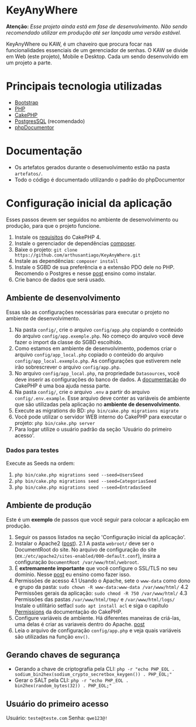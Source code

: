 # KeyAnyWhere
**Atenção:** *Esse projeto ainda está em fase de desenvolvimento. Não sendo recomendado utilizar em produção até ser lançada uma versão estável.*

KeyAnyWhere ou KAW, é um chaveiro que procura focar nas funcionalidades essenciais de um gerenciador de senhas. O KAW se divide em Web (este projeto), Mobile e Desktop. Cada um sendo desenvolvido em um projeto a parte.

# Principais tecnologia utilizadas
* [Bootstrap](https://getbootstrap.com/)
* [PHP](https://www.php.net/releases/8.1/en.php)
* [CakePHP](https://cakephp.org/)
* [PostgresSQL](https://www.postgresql.org/) (recomendado)
* [phpDocumentor](https://docs.phpdoc.org/)

# Documentação
* Os artefatos gerados durante o desenvolvimento estão na pasta `artefatos/`.
* Todo o código é documentado utilizando o padrão do phpDocumentor

# Configuração inicial da aplicação
Esses passos devem ser seguidos no ambiente de desenvolvimento ou produção, para que o projeto funcione.

1. Instale os [requisitos](https://book.cakephp.org/4/en/installation.html#installation) do CakePHP 4.
2. Instale o gerenciador de dependências [composer](https://getcomposer.org/download/).
3. Baixe o projeto: `git clone https://github.com/arthusantiago/KeyAnyWhere.git`
4. Instale as dependências: `composer install`
5. Instale o SGBD de sua preferência e a extensão PDO dele no PHP. Recomendo o Postgres e nesse [post](https://avds.eti.br/redes-de-computadores/linux/como-instalar-o-postgre-e-agadmin-no-linux/217/) ensino como instalar.
6. Crie banco de dados que será usado.

## Ambiente de desenvolvimento
Essas são as configurações necessárias para executar o projeto no ambiente de desenvolvimento.

1. Na pasta `config/`, crie o arquivo `config/app.php` copiando o conteúdo do arquivo `config/app.exemple.php`. No começo do arquivo você deve fazer o import da classe do SGBD escolhido.
2. Como estamos em ambiente de desenvolvimento, podemos criar o arquivo `config/app_local.php` copiado o conteúdo do arquivo `config/app_local.exemplo.php`. As configurações que estiverem nele irão sobrescrever o arquivo `config/app.php`.
3. No arquivo `config/app_local.php`, na propriedade `Datasources`, você deve inserir as configurações do banco de dados. A [documentação](https://book.cakephp.org/4/en/quickstart.html#database-configuration) do CakePHP é uma boa ajuda nessa parte.
4. Na pasta `config/`, crie o arquivo `.env` a partir do arquivo `config/.env.example`. Esse arquivo deve conter as variáveis de ambiente que são utilizadas pela aplicação no **ambiente de desenvolvimento**.
5. Execute as migrations do BD: `php bin/cake.php migrations migrate`
6. Você pode utilizar o servidor WEB interno do CakePHP para executar o projeto: `php bin/cake.php server`
7. Para logar utilize o usuário padrão da seção 'Usuário do primeiro acesso'.

### Dados para testes
Execute as Seeds na ordem:
1. `php bin/cake.php migrations seed --seed=UsersSeed`
2. `php bin/cake.php migrations seed --seed=CategoriasSeed`
3. `php bin/cake.php migrations seed --seed=EntradasSeed`

## Ambiente de produção
Este é um **exemplo** de passos que você seguir para colocar a aplicação em produção.

1. Seguir os passos listados na seção 'Configuração inicial da aplicação'.
2. Instalar o Apache2 ([post](https://avds.eti.br/programacao/instalando-o-apache2-e-configurando-ssl-tls/399/)).
    2.1 A pasta `webroot/` deve ser o DocumentRoot do site. No arquivo de configuração do site (ex.:`/etc/apache2/sites-enabled/000-default.conf`), insira a configuração `DocumentRoot /var/www/html/webroot`.
3. É **extremamente importante** que você configure o SSL/TLS no seu domínio. Nesse [post](https://avds.eti.br/programacao/instalando-o-apache2-e-configurando-ssl-tls/399/) eu ensino como fazer isso.
4. Permissões de acesso
    4.1 Usando o Apache, sete o `www-data` como dono e grupo da pasta: `sudo chown -R www-data:www-data /var/www/html/`
    4.2 Permissões gerais da aplicação: `sudo chmod -R 750 /var/www/html/`
    4.3 Permissões das pastas `/var/www/html/tmp/` e `/var/www/html/logs/`
        Instale o utilitário setfacl `sudo apt install acl` e siga o capítulo [Permissions](https://book.cakephp.org/4/en/installation.html#permissions) da documentação do CakePHP.
5. Configure variáveis de ambiente.
    Há diferentes maneiras de criá-las, uma delas é criar as variaveis dentro do Apache. [post](https://avds.eti.br/programacao/configurando-variaveis-de-ambiente-no-apache/411/)
6. Leia o arquivo de configuração `config/app.php` e veja quais variáveis são utilizadas na função `env()`.

## Gerando chaves de segurança
* Gerando a chave de criptografia pela CLI: `php -r "echo PHP_EOL . sodium_bin2hex(sodium_crypto_secretbox_keygen()) . PHP_EOL;"`
* Gerar o SALT pela CLI: `php -r "echo PHP_EOL . bin2hex(random_bytes(32)) . PHP_EOL;"`

## Usuário do primeiro acesso
Usuário: `teste@teste.com`
Senha: `qwe123@!`
